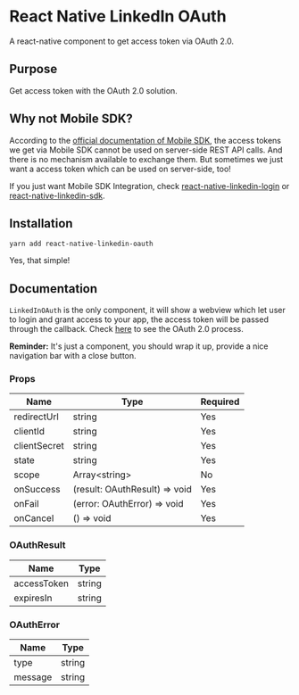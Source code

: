 # React Native LinkedIn OAuth
A react-native component to get access token via OAuth 2.0.


## Purpose

Get access token with the OAuth 2.0 solution.


## Why not Mobile SDK?

According to the [official documentation of Mobile SDK](https://developer.linkedin.com/docs/android-sdk-auth), the access tokens we get via Mobile SDK cannot be used on server-side REST API calls. And there is no mechanism available to exchange them. But sometimes we just want a access token which can be used on server-side, too!

If you just want Mobile SDK Integration, check [react-native-linkedin-login](https://github.com/jodybrewster/react-native-linkedin-login) or [react-native-linkedin-sdk](https://github.com/joonhocho/react-native-linkedin-sdk).


## Installation

`yarn add react-native-linkedin-oauth`

Yes, that simple!

## Documentation

`LinkedInOAuth` is the only component, it will show a webview which let user to login and grant access to your app, the access token will be passed through the callback. Check [here](https://developer.linkedin.com/docs/oauth2) to see the OAuth 2.0 process.

**Reminder:** It's just a component, you should wrap it up, provide a nice navigation bar with a close button.

### Props

Name			| Type							| Required
-----  		| ------  					| --------
redirectUrl	| string						| Yes
clientId		| string						| Yes
clientSecret	| string						| Yes
state			| string						| Yes
scope			| Array\<string\>			| No
onSuccess		| (result: OAuthResult) => void| Yes
onFail			| (error: OAuthError) => void | Yes
onCancel		| () => void					| Yes

### OAuthResult

Name			| Type
----			| ----
accessToken	| string
expiresIn		| string

### OAuthError

Name			| Type
----			| ----
type			| string
message		| string
